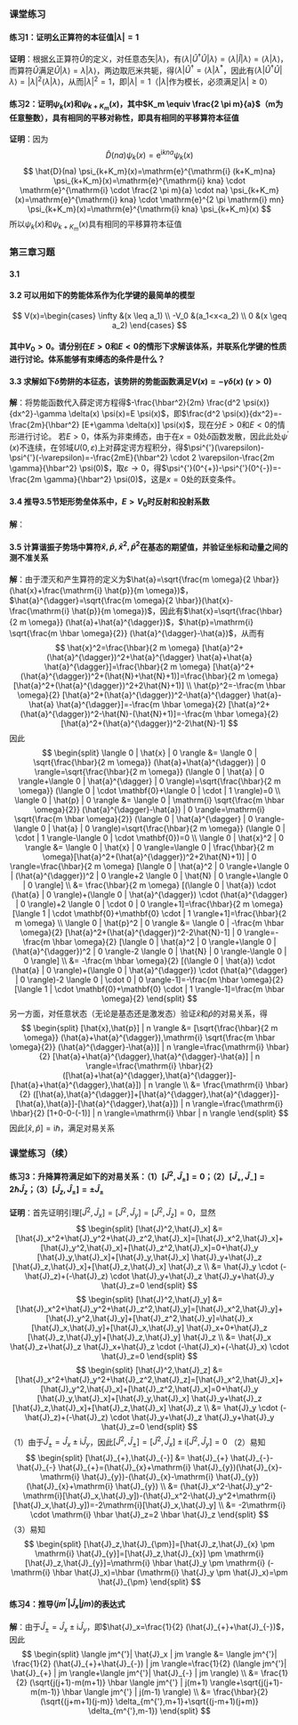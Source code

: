 ### 课堂练习 ###
#### 练习1：证明幺正算符的本征值$| \lambda |=1$ ####
**证明**：根据幺正算符$\hat{U}$的定义，对任意态矢$| \lambda \rangle$，有$\langle \lambda | \hat{U}^{\dagger} \hat{U} | \lambda \rangle=\langle \lambda | \hat{I} | \lambda \rangle=\langle \lambda | \lambda \rangle$，而算符$\hat{U}$满足$\hat{U} | \lambda \rangle=\lambda | \lambda \rangle$，两边取厄米共轭，得$\langle \lambda | \hat{U}^{\dagger}=\langle \lambda | \lambda^{*}$，因此有$\langle \lambda | \hat{U}^{\dagger} \hat{U} | \lambda \rangle=|\lambda|^2 \langle \lambda | \lambda \rangle$，从而$|\lambda|^2=1$，即$| \lambda |=1$（$| \lambda |$作为模长，必须满足$| \lambda | \geq 0$）
#### 练习2：证明$\psi_k(x)$和$\psi_{k+K_m}(x)$，其中$K_m \equiv \frac{2 \pi m}{a}$（m为任意整数），具有相同的平移对称性，即具有相同的平移算符本征值 ####
**证明**：因为
$$
\hat{D}(na) \psi_k(x)=\mathrm{e}^{\mathrm{i} kna} \psi_k(x)
$$
$$
\hat{D}(na) \psi_{k+K_m}(x)=\mathrm{e}^{\mathrm{i} (k+K_m)na} \psi_{k+K_m}(x)=\mathrm{e}^{\mathrm{i} kna} \cdot \mathrm{e}^{\mathrm{i} \cdot \frac{2 \pi m}{a} \cdot na} \psi_{k+K_m}(x)=\mathrm{e}^{\mathrm{i} kna} \cdot \mathrm{e}^{2 \pi \mathrm{i} mn} \psi_{k+K_m}(x)=\mathrm{e}^{\mathrm{i} kna} \psi_{k+K_m}(x)
$$
所以$\psi_k(x)$和$\psi_{k+K_m}(x)$具有相同的平移算符本征值
### 第三章习题 ###
#### 3.1
#### 3.2 可以用如下的势能体系作为化学键的最简单的模型 ####
$$
V(x)=\begin{cases} \infty &(x \leq a_1) \\ -V_0 &(a_1<x<a_2) \\ 0 &(x \geq a_2) \end{cases}
$$
#### 其中$V_0>0$。请分别在$E>0$和$E<0$的情形下求解该体系，并联系化学键的性质进行讨论。体系能够有束缚态的条件是什么？ ####
#### 3.3 求解如下$\delta$势阱的本征态，该势阱的势能函数满足$V(x)=-\gamma \delta(x) \; (\gamma>0)$
**解**：将势能函数代入薛定谔方程得$-\frac{\hbar^2}{2m} \frac{d^2 \psi(x)}{dx^2}-\gamma \delta(x) \psi(x)=E \psi(x)$，即$\frac{d^2 \psi(x)}{dx^2}=-\frac{2m}{\hbar^2} [E+\gamma \delta(x)] \psi(x)$，现在分$E>0$和$E<0$的情形进行讨论。
若$E>0$，体系为非束缚态，由于在$x=0$处$\delta$函数发散，因此此处$\psi^{'}(x)$不连续，在邻域$U(0,\varepsilon)$上对薛定谔方程积分，得$\psi^{'}(\varepsilon)-\psi^{'}(-\varepsilon)=-\frac{2mE}{\hbar^2} \cdot 2 \varepsilon-\frac{2m \gamma}{\hbar^2} \psi(0)$，取$\varepsilon \rightarrow 0$，得$\psi^{'}(0^{+})-\psi^{'}(0^{-})=-\frac{2m \gamma}{\hbar^2} \psi(0)$，这是$x=0$处的跃变条件。
#### 3.4 推导3.5节矩形势垒体系中，$E>V_0$时反射和投射系数 ####
**解**：

#### 3.5 计算谐振子势场中算符$\hat{x},\hat{p},\hat{x}^2,\hat{p}^2$在基态的期望值，并验证坐标和动量之间的测不准关系 ####
**解**：由于湮灭和产生算符的定义为$\hat{a}=\sqrt{\frac{m \omega}{2 \hbar}}(\hat{x}+\frac{\mathrm{i} \hat{p}}{m \omega})$，$\hat{a}^{\dagger}=\sqrt{\frac{m \omega}{2 \hbar}}(\hat{x}-\frac{\mathrm{i} \hat{p}}{m \omega})$，因此有$\hat{x}=\sqrt{\frac{\hbar}{2 m \omega}} (\hat{a}+\hat{a}^{\dagger})$，$\hat{p}=\mathrm{i} \sqrt{\frac{m \hbar \omega}{2}} (\hat{a}^{\dagger}-\hat{a})$，从而有
$$
\hat{x}^2=\frac{\hbar}{2 m \omega} [\hat{a}^2+(\hat{a}^{\dagger})^2+\hat{a}^{\dagger} \hat{a}+\hat{a} \hat{a}^{\dagger}]=\frac{\hbar}{2 m \omega} [\hat{a}^2+(\hat{a}^{\dagger})^2+(\hat{N}+\hat{N}+1)]=\frac{\hbar}{2 m \omega} [\hat{a}^2+(\hat{a}^{\dagger})^2+2\hat{N}+1)] \\
\hat{p}^2=-\frac{m \hbar \omega}{2} [\hat{a}^2+(\hat{a}^{\dagger})^2-\hat{a}^{\dagger} \hat{a}-\hat{a} \hat{a}^{\dagger}]=-\frac{m \hbar \omega}{2} [\hat{a}^2+(\hat{a}^{\dagger})^2-\hat{N}-(\hat{N}+1)]=-\frac{m \hbar \omega}{2} [\hat{a}^2+(\hat{a}^{\dagger})^2-2\hat{N}-1]
$$
因此
$$
\begin{split}
\langle 0 | \hat{x} | 0 \rangle &= \langle 0 | \sqrt{\frac{\hbar}{2 m \omega}} (\hat{a}+\hat{a}^{\dagger}) | 0 \rangle=\sqrt{\frac{\hbar}{2 m \omega}} (\langle 0 | \hat{a} | 0 \rangle+\langle 0 | \hat{a}^{\dagger} | 0 \rangle)=\sqrt{\frac{\hbar}{2 m \omega}} (\langle 0 | \cdot \mathbf{0}+\langle 0 | \cdot | 1 \rangle)=0 \\
\langle 0 | \hat{p} | 0 \rangle &= \langle 0 | \mathrm{i} \sqrt{\frac{m \hbar \omega}{2}} (\hat{a}^{\dagger}-\hat{a}) | 0 \rangle=\mathrm{i} \sqrt{\frac{m \hbar \omega}{2}} (\langle 0 | \hat{a}^{\dagger} | 0 \rangle-\langle 0 | \hat{a} | 0 \rangle)=\sqrt{\frac{\hbar}{2 m \omega}} (\langle 0 | \cdot | 1 \rangle-\langle 0 | \cdot \mathbf{0})=0 \\
\langle 0 | \hat{x}^2 | 0 \rangle &= \langle 0 | \hat{x} | 0 \rangle=\langle 0 | \frac{\hbar}{2 m \omega}[\hat{a}^2+(\hat{a}^{\dagger})^2+2\hat{N}+1)] | 0 \rangle=\frac{\hbar}{2 m \omega} [\langle 0 | \hat{a}^2 | 0 \rangle+\langle 0 | (\hat{a}^{\dagger})^2 | 0 \rangle+2 \langle 0 | \hat{N} | 0 \rangle+\langle 0 | 0 \rangle] \\ &= \frac{\hbar}{2 m \omega} [(\langle 0 | \hat{a}) \cdot (\hat{a} | 0 \rangle)+(\langle 0 | \hat{a}^{\dagger}) \cdot (\hat{a}^{\dagger} | 0 \rangle)+2 \langle 0 | \cdot 0 | 0 \rangle+1]=\frac{\hbar}{2 m \omega} [\langle 1 | \cdot \mathbf{0}+\mathbf{0} \cdot | 1 \rangle+1]=\frac{\hbar}{2 m \omega} \\
\langle 0 | \hat{p}^2 | 0 \rangle &= \langle 0 | -\frac{m \hbar \omega}{2} [\hat{a}^2+(\hat{a}^{\dagger})^2-2\hat{N}-1] | 0 \rangle=-\frac{m \hbar \omega}{2} [\langle 0 | \hat{a}^2 | 0 \rangle+\langle 0 | (\hat{a}^{\dagger})^2 | 0 \rangle-2 \langle 0 | \hat{N} | 0 \rangle-\langle 0 | 0 \rangle] \\ &= -\frac{m \hbar \omega}{2} [(\langle 0 | \hat{a}) \cdot (\hat{a} | 0 \rangle)+(\langle 0 | \hat{a}^{\dagger}) \cdot (\hat{a}^{\dagger} | 0 \rangle)-2 \langle 0 | \cdot 0 | 0 \rangle-1]=-\frac{m \hbar \omega}{2} [\langle 1 | \cdot \mathbf{0}+\mathbf{0} \cdot | 1 \rangle-1]=\frac{m \hbar \omega}{2}
\end{split}
$$
另一方面，对任意状态（无论是基态还是激发态）验证$\hat{x}$和$\hat{p}$的对易关系，得
$$
\begin{split} [\hat{x},\hat{p}] | n \rangle &= [\sqrt{\frac{\hbar}{2 m \omega}} (\hat{a}+\hat{a}^{\dagger}),\mathrm{i} \sqrt{\frac{m \hbar \omega}{2}} (\hat{a}^{\dagger}-\hat{a})] | n \rangle=\frac{\mathrm{i} \hbar}{2} [\hat{a}+\hat{a}^{\dagger},\hat{a}^{\dagger}-\hat{a}] | n \rangle=\frac{\mathrm{i} \hbar}{2} ([\hat{a}+\hat{a}^{\dagger},\hat{a}^{\dagger}]-[\hat{a}+\hat{a}^{\dagger},\hat{a}]) | n \rangle \\ &= \frac{\mathrm{i} \hbar}{2} ([\hat{a},\hat{a}^{\dagger}]+[\hat{a}^{\dagger},\hat{a}^{\dagger}]-[\hat{a},\hat{a}]-[\hat{a}^{\dagger},\hat{a}]) | n \rangle=\frac{\mathrm{i} \hbar}{2} [1+0-0-(-1)] | n \rangle=\mathrm{i} \hbar | n \rangle \end{split}
$$
因此$[\hat{x},\hat{p}]=\mathrm{i} \hbar$，满足对易关系
### 课堂练习（续） ###
#### 练习3：升降算符满足如下的对易关系：（1）$[\hat{J}^2,\hat{J}_{\pm}]=0$；（2）$[\hat{J}_{+},\hat{J}_{-}]=2 \hbar \hat{J}_z$；（3）$[\hat{J}_z,\hat{J}_{\pm}]=\pm \hat{J}_{\pm}$
**证明**：首先证明引理$[\hat{J}^2,\hat{J}_{x}]=[\hat{J}^2,\hat{J}_{y}]=[\hat{J}^2,\hat{J}_{z}]=0$，显然
$$
\begin{split} [\hat{J}^2,\hat{J}_x] &= [\hat{J}_x^2+\hat{J}_y^2+\hat{J}_z^2,\hat{J}_x]=[\hat{J}_x^2,\hat{J}_x]+[\hat{J}_y^2,\hat{J}_x]+[\hat{J}_z^2,\hat{J}_x]=0+\hat{J}_y [\hat{J}_y,\hat{J}_x]+[\hat{J}_y,\hat{J}_x] \hat{J}_y+\hat{J}_z [\hat{J}_z,\hat{J}_x]+[\hat{J}_z,\hat{J}_x] \hat{J}_z \\ &= \hat{J}_y \cdot (-
\hat{J}_z)+(-\hat{J}_z) \cdot \hat{J}_y+\hat{J}_z \hat{J}_y+\hat{J}_y \hat{J}_z=0 \end{split}
$$
$$
\begin{split} [\hat{J}^2,\hat{J}_y] &= [\hat{J}_x^2+\hat{J}_y^2+\hat{J}_z^2,\hat{J}_y]=[\hat{J}_x^2,\hat{J}_y]+[\hat{J}_y^2,\hat{J}_y]+[\hat{J}_z^2,\hat{J}_y]=\hat{J}_x [\hat{J}_x,\hat{J}_y]+[\hat{J}_x,\hat{J}_y] \hat{J}_x+0+\hat{J}_z [\hat{J}_z,\hat{J}_y]+[\hat{J}_z,\hat{J}_y] \hat{J}_z \\ &= \hat{J}_x 
\hat{J}_z+\hat{J}_z \hat{J}_x+\hat{J}_z \cdot (-\hat{J}_x)+(-\hat{J}_x) \cdot \hat{J}_z=0 \end{split}
$$
$$
\begin{split} [\hat{J}^2,\hat{J}_z] &= [\hat{J}_x^2+\hat{J}_y^2+\hat{J}_z^2,\hat{J}_z]=[\hat{J}_x^2,\hat{J}_x]+[\hat{J}_y^2,\hat{J}_x]+[\hat{J}_z^2,\hat{J}_x]=0+\hat{J}_y [\hat{J}_y,\hat{J}_x]+[\hat{J}_y,\hat{J}_x] \hat{J}_y+\hat{J}_z [\hat{J}_z,\hat{J}_x]+[\hat{J}_z,\hat{J}_x] \hat{J}_z \\ &= \hat{J}_y \cdot (-
\hat{J}_z)+(-\hat{J}_z) \cdot \hat{J}_y+\hat{J}_z \hat{J}_y+\hat{J}_y \hat{J}_z=0 \end{split}
$$
（1）由于$\hat{J}_{\pm}=\hat{J}_{x} \pm \mathrm{i} \hat{J}_{y}$，因此$[\hat{J}^2,\hat{J}_{\pm}]=[\hat{J}^2,\hat{J}_{x}] \pm \mathrm{i} [\hat{J}^2,\hat{J}_{y}]=0$
（2）易知
$$
\begin{split} [\hat{J}_{+},\hat{J}_{-}] &= \hat{J}_{+} \hat{J}_{-}-\hat{J}_{-} \hat{J}_{+}=(\hat{J}_{x}+\mathrm{i} \hat{J}_{y})(\hat{J}_{x}-\mathrm{i} \hat{J}_{y})-(\hat{J}_{x}-\mathrm{i} \hat{J}_{y})(\hat{J}_{x}+\mathrm{i} \hat{J}_{y}) \\ &= (\hat{J}_x^2-\hat{J}_y^2-\mathrm{i}[\hat{J}_x,\hat{J}_y])-(\hat{J}_x^2-\hat{J}_y^2+\mathrm{i}[\hat{J}_x,\hat{J}_y])=-2\mathrm{i}[\hat{J}_x,\hat{J}_y] \\ &= -2\mathrm{i} \cdot \mathrm{i} \hbar \hat{J}_z=2 \hbar \hat{J}_z \end{split}
$$
（3）易知
$$
\begin{split} [\hat{J}_z,\hat{J}_{\pm}]=[\hat{J}_z,\hat{J}_{x} \pm \mathrm{i} \hat{J}_{y}]=[\hat{J}_z,\hat{J}_{x}] \pm \mathrm{i} [\hat{J}_z,\hat{J}_{y}]=\mathrm{i} \hbar \hat{J}_y \pm \mathrm{i} (-\mathrm{i} \hbar \hat{J}_x)=\hbar (\mathrm{i} \hat{J}_y \pm \hat{J}_x)=\pm \hat{J}_{\pm} \end{split}
$$
#### 练习4：推导$\langle jm^{'}| \hat{J}_x | jm \rangle$的表达式
**解**：由于$\hat{J}_{\pm}=\hat{J}_{x} \pm \mathrm{i} \hat{J}_{y}$，即$\hat{J}_x=\frac{1}{2} (\hat{J}_{+}+\hat{J}_{-})$，因此
$$
\begin{split} \langle jm^{'}| \hat{J}_x | jm \rangle &= \langle jm^{'}| \frac{1}{2} (\hat{J}_{+}+\hat{J}_{-}) | jm \rangle=\frac{1}{2} (\langle jm^{'}| \hat{J}_{+} | jm \rangle+\langle jm^{'}| \hat{J}_{-} | jm \rangle) \\ &= \frac{1}{2} (\sqrt{j(j+1)-m(m+1)} \hbar \langle jm^{'} | j(m+1) \rangle+\sqrt{j(j+1)-m(m-1)} \hbar \langle jm^{'} | j(m-1) \rangle) \\ &= \frac{\hbar}{2} (\sqrt{(j+m+1)(j-m)} \delta_{m^{'},m+1}+\sqrt{(j-m+1)(j+m)} \delta_{m^{'},m-1}) \end{split}
$$